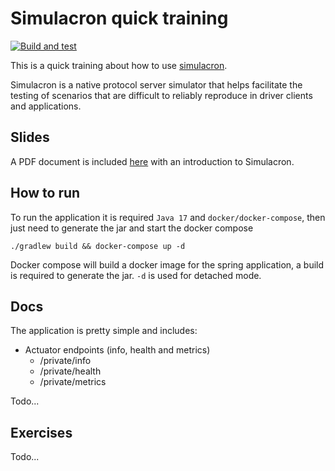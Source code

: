 # Simulacron quick training

[![Build and test](https://github.com/mauricio-sky/sky-simulacron-training/actions/workflows/build-test-pipeline.yml/badge.svg)](https://github.com/mauricio-sky/sky-simulacron-training/actions/workflows/build-test-pipeline.yml)

This is a quick training about how to use [simulacron](https://github.com/datastax/simulacron).

Simulacron is a native protocol server simulator that helps facilitate the testing of scenarios that are difficult to reliably reproduce in driver clients and applications.

## Slides

A PDF document is included [here](./slides/simulacron.ppt) with an introduction to Simulacron.

## How to run

To run the application it is required `Java 17` and `docker/docker-compose`, then just need to generate the jar and start the docker compose
```shell
./gradlew build && docker-compose up -d
```

Docker compose will build a docker image for the spring application, a build is required to generate the jar. 
`-d` is used for detached mode.

## Docs

The application is pretty simple and includes:
- Actuator endpoints (info, health and metrics)
   * /private/info
   * /private/health
   * /private/metrics

Todo...

## Exercises

Todo...